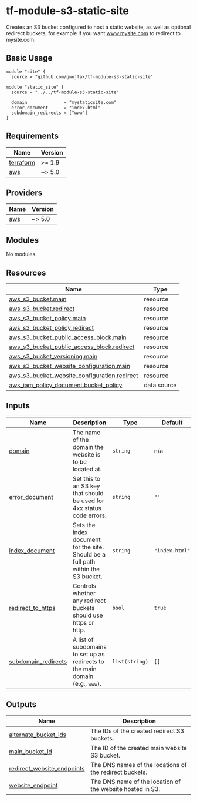 # tf-module-s3-static-site
Creates an S3 bucket configured to host a static website, as well as
optional redirect buckets, for example if you want www.mysite.com to
redirect to mysite.com.

## Basic Usage
```hcl
module "site" {
  source = "github.com/gwojtak/tf-module-s3-static-site"

module "static_site" {
  source = "../../tf-module-s3-static-site"

  domain              = "mystaticsite.com"
  error_document      = "index.html"
  subdomain_redirects = ["www"]
}
```

## Requirements

| Name | Version |
|------|---------|
| <a name="requirement_terraform"></a> [terraform](#requirement\_terraform) | >= 1.9 |
| <a name="requirement_aws"></a> [aws](#requirement\_aws) | ~> 5.0 |

## Providers

| Name | Version |
|------|---------|
| <a name="provider_aws"></a> [aws](#provider\_aws) | ~> 5.0 |

## Modules

No modules.

## Resources

| Name | Type |
|------|------|
| [aws_s3_bucket.main](https://registry.terraform.io/providers/hashicorp/aws/latest/docs/resources/s3_bucket) | resource |
| [aws_s3_bucket.redirect](https://registry.terraform.io/providers/hashicorp/aws/latest/docs/resources/s3_bucket) | resource |
| [aws_s3_bucket_policy.main](https://registry.terraform.io/providers/hashicorp/aws/latest/docs/resources/s3_bucket_policy) | resource |
| [aws_s3_bucket_policy.redirect](https://registry.terraform.io/providers/hashicorp/aws/latest/docs/resources/s3_bucket_policy) | resource |
| [aws_s3_bucket_public_access_block.main](https://registry.terraform.io/providers/hashicorp/aws/latest/docs/resources/s3_bucket_public_access_block) | resource |
| [aws_s3_bucket_public_access_block.redirect](https://registry.terraform.io/providers/hashicorp/aws/latest/docs/resources/s3_bucket_public_access_block) | resource |
| [aws_s3_bucket_versioning.main](https://registry.terraform.io/providers/hashicorp/aws/latest/docs/resources/s3_bucket_versioning) | resource |
| [aws_s3_bucket_website_configuration.main](https://registry.terraform.io/providers/hashicorp/aws/latest/docs/resources/s3_bucket_website_configuration) | resource |
| [aws_s3_bucket_website_configuration.redirect](https://registry.terraform.io/providers/hashicorp/aws/latest/docs/resources/s3_bucket_website_configuration) | resource |
| [aws_iam_policy_document.bucket_policy](https://registry.terraform.io/providers/hashicorp/aws/latest/docs/data-sources/iam_policy_document) | data source |

## Inputs

| Name | Description | Type | Default | Required |
|------|-------------|------|---------|:--------:|
| <a name="input_domain"></a> [domain](#input\_domain) | The name of the domain the website is to be located at. | `string` | n/a | yes |
| <a name="input_error_document"></a> [error\_document](#input\_error\_document) | Set this to an S3 key that should be used for 4xx status code errors. | `string` | `""` | no |
| <a name="input_index_document"></a> [index\_document](#input\_index\_document) | Sets the index document for the site.  Should be a full path within the S3 bucket. | `string` | `"index.html"` | no |
| <a name="input_redirect_to_https"></a> [redirect\_to\_https](#input\_redirect\_to\_https) | Controls whether any redirect buckets should use https or http. | `bool` | `true` | no |
| <a name="input_subdomain_redirects"></a> [subdomain\_redirects](#input\_subdomain\_redirects) | A list of subdomains to set up as redirects to the main domain (e.g., `www`). | `list(string)` | `[]` | no |

## Outputs

| Name | Description |
|------|-------------|
| <a name="output_alternate_bucket_ids"></a> [alternate\_bucket\_ids](#output\_alternate\_bucket\_ids) | The IDs of the created redirect S3 buckets. |
| <a name="output_main_bucket_id"></a> [main\_bucket\_id](#output\_main\_bucket\_id) | The ID of the created main website S3 bucket. |
| <a name="output_redirect_website_endpoints"></a> [redirect\_website\_endpoints](#output\_redirect\_website\_endpoints) | The DNS names of the locations of the redirect buckets. |
| <a name="output_website_endpoint"></a> [website\_endpoint](#output\_website\_endpoint) | The DNS name of the location of the website hosted in S3. |
